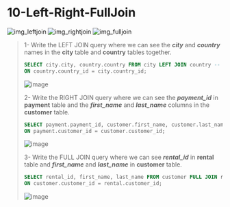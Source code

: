 # 10-Left-Right-FullJoin


![img_leftjoin](https://user-images.githubusercontent.com/57245919/131883545-cea1afb7-61f5-4b6a-9414-8a324247df89.gif) 
![img_rightjoin](https://user-images.githubusercontent.com/57245919/131883548-4fd4bcde-b435-46bb-9b59-53404d2e0ee3.gif) 
![img_fulljoin](https://user-images.githubusercontent.com/57245919/131883549-469d3816-8912-4f27-949b-a40472c9cf91.gif)


>1- Write the LEFT JOIN query where we can see the ***city*** and ***country*** names in the **city** table and **country** tables together.
>``` SQL
> SELECT city.city, country.country FROM city LEFT JOIN country --  first table is important in LEFTJoin
> ON country.country_id = city.country_id;
>```
> ![image](https://user-images.githubusercontent.com/57245919/131696044-83d5a428-7835-4589-b66a-934555adf31d.png)
>
>2- Write the RIGHT JOIN query where we can see the ***payment_id*** in **payment** table and the ***first_name*** and ***last_name*** columns in the **customer** table.
>``` SQL
> SELECT payment.payment_id, customer.first_name, customer.last_name FROM customer RIGHT JOIN payment -- second table is important in Right Join
> ON payment.customer_id = customer.customer_id;
>```
> ![image](https://user-images.githubusercontent.com/57245919/131889777-40fb6c84-f9e9-4a07-a63b-6e251b19009c.png)
>
>3- Write the FULL JOIN query where we can see ***rental_id*** in **rental** table and ***first_name*** and ***last_name*** in **customer** table. 
> ``` SQL
> SELECT rental_id, first_name, last_name FROM customer FULL JOIN rental
> ON customer.customer_id = rental.customer_id;
>```
> ![image](https://user-images.githubusercontent.com/57245919/131889851-58088ff4-2ad2-4c75-825e-b623e5a9e002.png)
>
